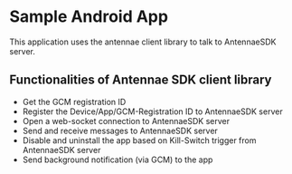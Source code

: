 # Sample Android App

This application uses the antennae client library to talk to AntennaeSDK server.

## Functionalities of Antennae SDK client library

* Get the GCM registration ID
* Register the Device/App/GCM-Registration ID to AntennaeSDK server
* Open a web-socket connection to AntennaeSDK server
* Send and receive messages to AntennaeSDK server
* Disable and uninstall the app based on Kill-Switch trigger from AntennaeSDK server
* Send background notification (via GCM) to the app 
